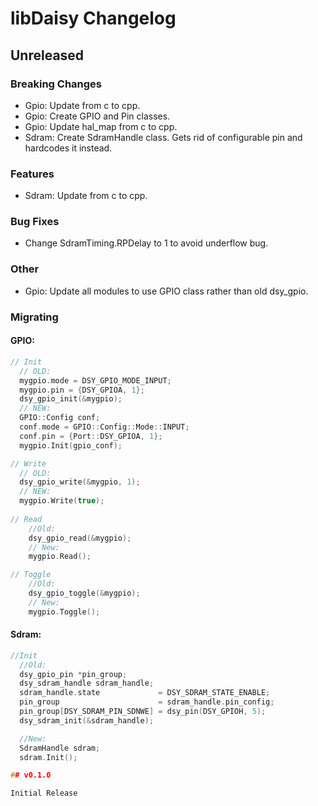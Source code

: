 # libDaisy Changelog

## Unreleased

### Breaking Changes
- Gpio: Update from c to cpp.
- Gpio: Create GPIO and Pin classes.
- Gpio: Update hal_map from c to cpp.
- Sdram: Create SdramHandle class. Gets rid of configurable pin and hardcodes it instead.

### Features
- Sdram: Update  from c to cpp.

### Bug Fixes
- Change SdramTiming.RPDelay to 1 to avoid underflow bug.

### Other
- Gpio: Update all modules to use GPIO class rather than old dsy_gpio.

### Migrating

#### GPIO:
``` c++
// Init
  // OLD:
  mygpio.mode = DSY_GPIO_MODE_INPUT;
  mygpio.pin = {DSY_GPIOA, 1};
  dsy_gpio_init(&mygpio);
  // NEW: 
  GPIO::Config conf;
  conf.mode = GPIO::Config::Mode::INPUT;
  conf.pin = {Port::DSY_GPIOA, 1};
  mygpio.Init(gpio_conf);

// Write
  // OLD:
  dsy_gpio_write(&mygpio, 1);
  // NEW:
  mygpio.Write(true);
  
// Read
    //Old:
    dsy_gpio_read(&mygpio);
    // New:
    mygpio.Read();

// Toggle
    //Old:
    dsy_gpio_toggle(&mygpio);
    // New:
    mygpio.Toggle();
```
#### Sdram:
``` cpp
//Init
  //Old:
  dsy_gpio_pin *pin_group;
  dsy_sdram_handle sdram_handle;
  sdram_handle.state             = DSY_SDRAM_STATE_ENABLE;
  pin_group                      = sdram_handle.pin_config;
  pin_group[DSY_SDRAM_PIN_SDNWE] = dsy_pin(DSY_GPIOH, 5);
  dsy_sdram_init(&sdram_handle);

  //New:
  SdramHandle sdram;
  sdram.Init();

## v0.1.0

Initial Release

